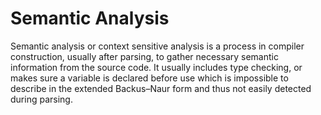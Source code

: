 # Semantic Analysis

Semantic analysis or context sensitive analysis is a process in compiler construction, usually after parsing,
to gather necessary semantic information from the source code. It usually includes type checking, or makes sure
a variable is declared before use which is impossible to describe in the extended Backus–Naur form and thus not
easily detected during parsing.